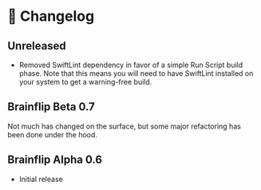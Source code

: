 # 📰 Changelog

## Unreleased

 - Removed SwiftLint dependency in favor of a simple Run Script build phase. Note that this means you will need to have SwiftLint installed on your system to get a warning-free build.

## Brainflip Beta 0.7

Not much has changed on the surface, but some major refactoring has been done under the hood.

## Brainflip Alpha 0.6

 - Initial release
